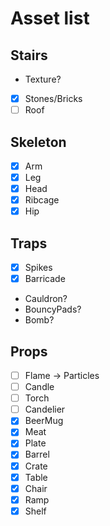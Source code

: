 # Asset list

## Stairs

- Texture?
- [x] Stones/Bricks
- [ ] Roof

## Skeleton

- [x] Arm
- [x] Leg
- [x] Head
- [x] Ribcage
- [x] Hip

## Traps

- [x] Spikes
- [x] Barricade
- Cauldron?
- BouncyPads?
- Bomb?

## Props

- [ ] Flame -> Particles
- [ ] Candle
- [ ] Torch
- [ ] Candelier
- [x] BeerMug
- [x] Meat
- [x] Plate
- [x] Barrel
- [x] Crate
- [x] Table
- [x] Chair
- [x] Ramp
- [x] Shelf
